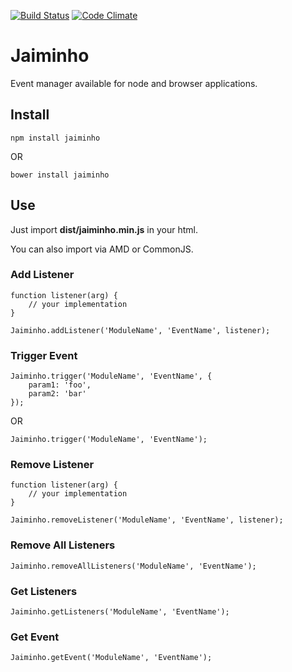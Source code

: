 [![Build Status](https://travis-ci.org/PicanhaLabs/jaiminho.svg?branch=master)](https://travis-ci.org/PicanhaLabs/jaiminho) [![Code Climate](https://codeclimate.com/github/PicanhaLabs/jaiminho/badges/gpa.svg)](https://codeclimate.com/github/PicanhaLabs/jaiminho)

# Jaiminho

Event manager available for node and browser applications.

## Install

```
npm install jaiminho
```

OR

```
bower install jaiminho
```

## Use

Just import **dist/jaiminho.min.js** in your html.

You can also import via AMD or CommonJS.

### Add Listener

```
function listener(arg) {
	// your implementation
}

Jaiminho.addListener('ModuleName', 'EventName', listener);
```

### Trigger Event
```
Jaiminho.trigger('ModuleName', 'EventName', {
	param1: 'foo',
	param2: 'bar'
});
```


OR


```
Jaiminho.trigger('ModuleName', 'EventName');
```

### Remove Listener

```
function listener(arg) {
	// your implementation
}

Jaiminho.removeListener('ModuleName', 'EventName', listener);
```

### Remove All Listeners

```
Jaiminho.removeAllListeners('ModuleName', 'EventName');
```

### Get Listeners

```
Jaiminho.getListeners('ModuleName', 'EventName');
```

### Get Event

```
Jaiminho.getEvent('ModuleName', 'EventName');
```
